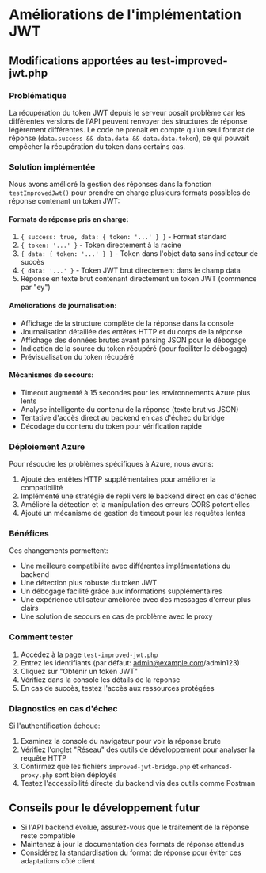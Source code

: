 # Améliorations de l'implémentation JWT

## Modifications apportées au test-improved-jwt.php

### Problématique

La récupération du token JWT depuis le serveur posait problème car les différentes versions de l'API peuvent renvoyer des structures de réponse légèrement différentes. Le code ne prenait en compte qu'un seul format de réponse (`data.success && data.data && data.data.token`), ce qui pouvait empêcher la récupération du token dans certains cas.

### Solution implémentée

Nous avons amélioré la gestion des réponses dans la fonction `testImprovedJwt()` pour prendre en charge plusieurs formats possibles de réponse contenant un token JWT:

#### Formats de réponse pris en charge:

1. `{ success: true, data: { token: '...' } }` - Format standard
2. `{ token: '...' }` - Token directement à la racine
3. `{ data: { token: '...' } }` - Token dans l'objet data sans indicateur de succès
4. `{ data: '...' }` - Token JWT brut directement dans le champ data
5. Réponse en texte brut contenant directement un token JWT (commence par "ey")

#### Améliorations de journalisation:

- Affichage de la structure complète de la réponse dans la console
- Journalisation détaillée des entêtes HTTP et du corps de la réponse
- Affichage des données brutes avant parsing JSON pour le débogage
- Indication de la source du token récupéré (pour faciliter le débogage)
- Prévisualisation du token récupéré

#### Mécanismes de secours:

- Timeout augmenté à 15 secondes pour les environnements Azure plus lents
- Analyse intelligente du contenu de la réponse (texte brut vs JSON)
- Tentative d'accès direct au backend en cas d'échec du bridge
- Décodage du contenu du token pour vérification rapide

### Déploiement Azure

Pour résoudre les problèmes spécifiques à Azure, nous avons:

1. Ajouté des entêtes HTTP supplémentaires pour améliorer la compatibilité
2. Implémenté une stratégie de repli vers le backend direct en cas d'échec
3. Amélioré la détection et la manipulation des erreurs CORS potentielles
4. Ajouté un mécanisme de gestion de timeout pour les requêtes lentes

### Bénéfices

Ces changements permettent:

- Une meilleure compatibilité avec différentes implémentations du backend
- Une détection plus robuste du token JWT
- Un débogage facilité grâce aux informations supplémentaires
- Une expérience utilisateur améliorée avec des messages d'erreur plus clairs
- Une solution de secours en cas de problème avec le proxy

### Comment tester

1. Accédez à la page `test-improved-jwt.php`
2. Entrez les identifiants (par défaut: admin@example.com/admin123)
3. Cliquez sur "Obtenir un token JWT"
4. Vérifiez dans la console les détails de la réponse
5. En cas de succès, testez l'accès aux ressources protégées

### Diagnostics en cas d'échec

Si l'authentification échoue:

1. Examinez la console du navigateur pour voir la réponse brute
2. Vérifiez l'onglet "Réseau" des outils de développement pour analyser la requête HTTP
3. Confirmez que les fichiers `improved-jwt-bridge.php` et `enhanced-proxy.php` sont bien déployés
4. Testez l'accessibilité directe du backend via des outils comme Postman

## Conseils pour le développement futur

- Si l'API backend évolue, assurez-vous que le traitement de la réponse reste compatible
- Maintenez à jour la documentation des formats de réponse attendus
- Considérez la standardisation du format de réponse pour éviter ces adaptations côté client

